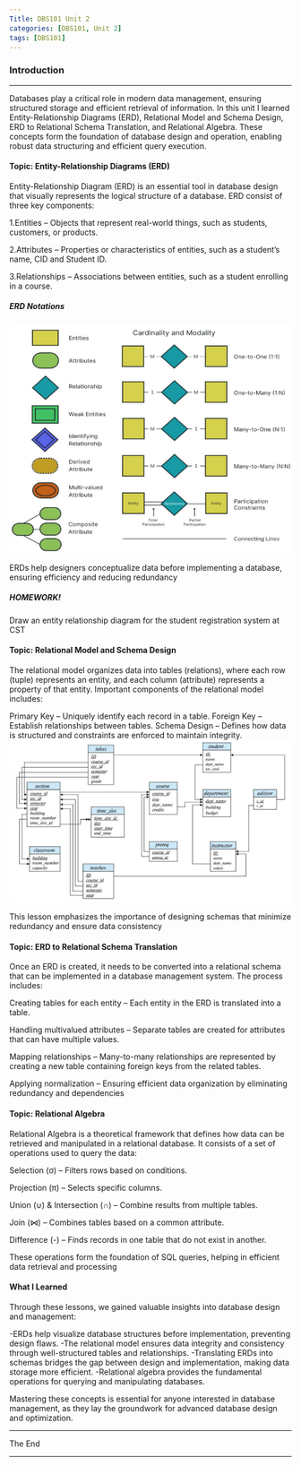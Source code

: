 ```yaml
---
Title: DBS101 Unit 2
categories: [DBS101, Unit 2]
tags: [DBS101]
---
```


### Introduction
----
Databases play a critical role in modern data management, ensuring structured storage and efficient retrieval of information. In this unit I learned Entity-Relationship Diagrams (ERD), Relational Model and Schema Design, ERD to Relational Schema Translation, and Relational Algebra. These concepts form the foundation of database design and operation, enabling robust data structuring and efficient query execution.

#### Topic: Entity-Relationship Diagrams (ERD)
Entity-Relationship Diagram (ERD) is an essential tool in database design that visually represents the logical structure of a database.
ERD consist of three key components:

1.Entities – Objects that represent real-world things, such as students, customers, or products.

2.Attributes – Properties or characteristics of entities, such as a student’s name, CID and Student ID.

3.Relationships – Associations between entities, such as a student enrolling in a course.

##### ERD Notations
![alt text](<../erd notation.png>)

ERDs help designers conceptualize data before implementing a database, ensuring efficiency and reducing redundancy​

##### HOMEWORK!
Draw an entity relationship diagram for the student
registration system at CST


#### Topic: Relational Model and Schema Design
The relational model organizes data into tables (relations), where each row (tuple) represents an entity, and each column (attribute) represents a property of that entity. Important components of the relational model includes:

Primary Key – Uniquely identify each record in a table.
Foreign Key – Establish relationships between tables.
Schema Design – Defines how data is structured and constraints are enforced to maintain integrity.
![alt text](<../schema design.png>)

This lesson emphasizes the importance of designing schemas that minimize redundancy and ensure data consistency

#### Topic: ERD to Relational Schema Translation
Once an ERD is created, it needs to be converted into a relational schema that can be implemented in a database management system. The process includes:

Creating tables for each entity – Each entity in the ERD is translated into a table.

Handling multivalued attributes – Separate tables are created for attributes that can have multiple values.

Mapping relationships – Many-to-many relationships are represented by creating a new table containing foreign keys from the related tables.

Applying normalization – Ensuring efficient data organization by eliminating redundancy and dependencies

#### Topic: Relational Algebra
Relational Algebra is a theoretical framework that defines how data can be retrieved and manipulated in a relational database. It consists of a set of operations used to query the data:

Selection (σ) – Filters rows based on conditions.

Projection (π) – Selects specific columns.

Union (∪) & Intersection (∩) – Combine results from multiple tables.

Join (⋈) – Combines tables based on a common attribute.

Difference (-) – Finds records in one table that do not exist in another.

These operations form the foundation of SQL queries, helping in efficient data retrieval and processing

#### What I Learned
Through these lessons, we gained valuable insights into database design and management:

-ERDs help visualize database structures before implementation, preventing design flaws.
-The relational model ensures data integrity and consistency through well-structured tables and relationships.
-Translating ERDs into schemas bridges the gap between design and implementation, making data storage more efficient.
-Relational algebra provides the fundamental operations for querying and manipulating databases.

Mastering these concepts is essential for anyone interested in database management, as they lay the groundwork for advanced database design and optimization.

----
The End

----